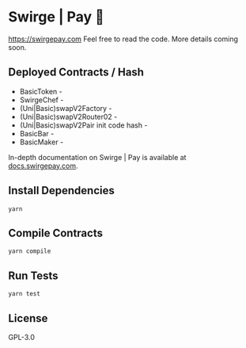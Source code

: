 # Swirge | Pay 💎
https://swirgepay.com Feel free to read the code. More details coming soon.

## Deployed Contracts / Hash

- BasicToken - 
- SwirgeChef - 
- (Uni|Basic)swapV2Factory - 
- (Uni|Basic)swapV2Router02 - 
- (Uni|Basic)swapV2Pair init code hash - 
- BasicBar - 
- BasicMaker - 

In-depth documentation on Swirge | Pay is available at [docs.swirgepay.com](https://docs.swirgepay.com/).

## Install Dependencies

`yarn`

## Compile Contracts

`yarn compile`

## Run Tests

`yarn test`

## License

GPL-3.0
